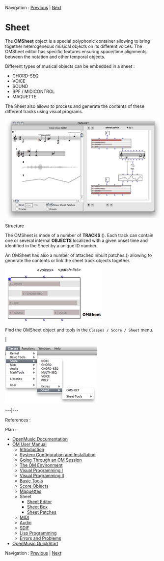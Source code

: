 
Navigation : [Previous](Intercation2 "page précédente\(Interation
\(2\)\)") | [Next](Sheet-Editor "Next\(Sheet Editor\)")


# Sheet

The **OMSheet** object is a special polyphonic container allowing to bring
together heterogeneous musical objects on its different voices. The OMSheet
editor has specific features ensuring space/time alignments between the
notation and other temporal objects.

Different types of musical objects can be embedded in a sheet  :

  * CHORD-SEQ
  * VOICE
  * SOUND
  * BPF / MIDICONTROL
  * MAQUETTE

The Sheet also allows to process and generate the contents of these different
tracks using visual programs.

[![](../res/sheet-patch-2_1.png)](../res/sheet-patch-2.png "Cliquez pour
agrandir")

Structure

The OMSheet is made of a number of **TRACKS** (<voices>). Each track can
contain one or several internal **OBJECTS** localized with a given onset time
and identified in the Sheet by a unique ID number.

An OMSheet has also a number of attached inbuilt patches (<patch-list>)
allowing to generate the contents or link the sheet track objects together.

![](../res/sheet-box.png)

Find the OMSheet object and tools in the `Classes / Score / Sheet` menu.

|

[![](../res/sheet-menu_1.png)](../res/sheet-menu.png "Cliquez pour agrandir")  
  
---|---  
  
References :

Plan :

  * [OpenMusic Documentation](OM-Documentation)
  * [OM User Manual](OM-User-Manual)
    * [Introduction](00-Sommaire)
    * [System Configuration and Installation](Installation)
    * [Going Through an OM Session](Goingthrough)
    * [The OM Environment](Environment)
    * [Visual Programming I](BasicVisualProgramming)
    * [Visual Programming II](AdvancedVisualProgramming)
    * [Basic Tools](BasicObjects)
    * [Score Objects](ScoreObjects)
    * [Maquettes](Maquettes)
    * Sheet
      * [Sheet Editor](Sheet-Editor)
      * [Sheet Box](Sheet-Box)
      * [Sheet Patches](Sheet-Patch)
    * [MIDI](MIDI)
    * [Audio](Audio)
    * [SDIF](SDIF)
    * [Lisp Programming](Lisp)
    * [Errors and Problems](errors)
  * [OpenMusic QuickStart](QuickStart-Chapters)

Navigation : [Previous](Intercation2 "page précédente\(Interation
\(2\)\)") | [Next](Sheet-Editor "Next\(Sheet Editor\)")

